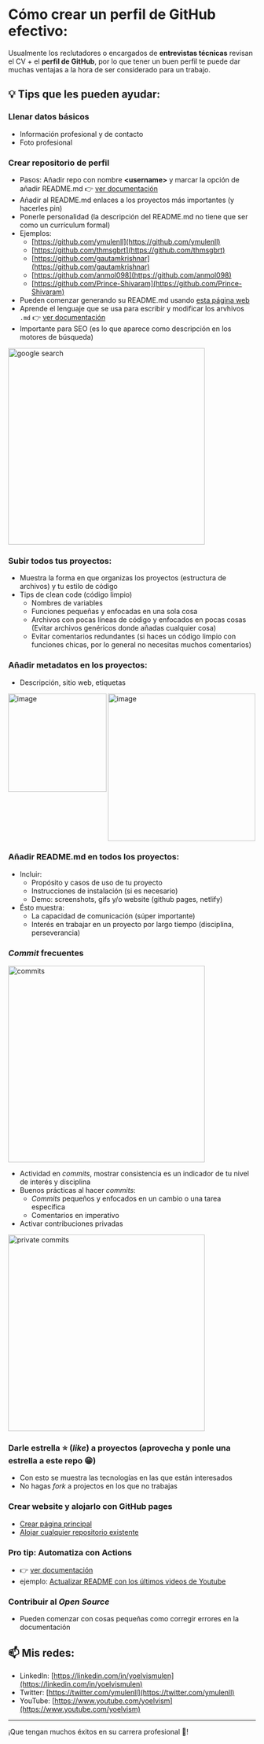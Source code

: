 # Cómo crear un perfil de GitHub efectivo:

Usualmente los reclutadores o encargados de **entrevistas técnicas** revisan el CV + el **perfil de GitHub**, por lo que tener un buen perfil te puede dar muchas ventajas a la hora de ser considerado para un trabajo.

## 💡 Tips que les pueden ayudar:

### Llenar datos básicos
- Información profesional y de contacto
- Foto profesional

### Crear repositorio de perfil
- Pasos: Añadir repo con nombre **\<username\>** y marcar la opción de añadir README.md 👉 [ver documentación](https://docs.github.com/en/account-and-profile/setting-up-and-managing-your-github-profile/customizing-your-profile/managing-your-profile-readme)
- Añadir al README.md enlaces a los proyectos más importantes (y hacerles pin)
- Ponerle personalidad (la descripción del README.md no tiene que ser como un currículum formal)
- Ejemplos:
    - [https://github.com/ymulenll](https://github.com/ymulenll)
    - [https://github.com/thmsgbrt](https://github.com/thmsgbrt)
    - [https://github.com/gautamkrishnar](https://github.com/gautamkrishnar)
    - [https://github.com/anmol098](https://github.com/anmol098)
    - [https://github.com/Prince-Shivaram](https://github.com/Prince-Shivaram)
- Pueden comenzar generando su README.md usando [esta página web](https://rahuldkjain.github.io/gh-profile-readme-generator/)
- Aprende el lenguaje que se usa para escribir y modificar los arvhivos `.md` 👉 [ver documentación](https://docs.github.com/en/get-started/writing-on-github/getting-started-with-writing-and-formatting-on-github/quickstart-for-writing-on-github)
- Importante para SEO (es lo que aparece como descripción en los motores de búsqueda)
<img width="400" alt="google search" src="https://user-images.githubusercontent.com/3630913/194914506-2745a8b7-622b-45b3-8637-8b840271fcf8.png">

### Subir **todos** tus proyectos:
- Muestra la forma en que organizas los proyectos (estructura de archivos) y tu estilo de código
- Tips de clean code (código limpio)
    - Nombres de variables
    - Funciones pequeñas y enfocadas en una sola cosa
    - Archivos con pocas líneas de código y enfocados en pocas cosas (Evitar archivos genéricos donde añadas cualquier cosa)
    - Evitar comentarios redundantes (si haces un código limpio con funciones chicas, por lo general no necesitas muchos comentarios)
    
### Añadir metadatos en los proyectos:
- Descripción, sitio web, etiquetas
<img align="left" width="200" alt="image" src="https://user-images.githubusercontent.com/3630913/194924660-f31b60b2-8ee6-4262-864b-8de92c7982e6.png">
<img width="300" alt="image" src="https://user-images.githubusercontent.com/3630913/194924974-2ef1757f-4e73-447e-96bc-0d86476b2677.png">

    
### Añadir README.md en **todos** los proyectos:
- Incluir:
    - Propósito y casos de uso de tu proyecto
    - Instrucciones de instalación (si es necesario)
    - Demo: screenshots, gifs y/o website (github pages, netlify)
- Ésto muestra:
    - La capacidad de comunicación (súper importante)
    - Interés en trabajar en un proyecto por largo tiempo (disciplina, perseverancia)
        
### *Commit* frecuentes
<img width="400" alt="commits" src="https://user-images.githubusercontent.com/3630913/194914586-c74ed783-b581-41e2-a3a3-e6d1b29e8e9f.png">
    
- Actividad en *commits*, mostrar consistencia es un indicador de tu nivel de interés y disciplina
- Buenos prácticas al hacer *commits*:
    - *Commits* pequeños y enfocados en un cambio o una tarea específica
    - Comentarios en imperativo
- Activar contribuciones privadas

<img width="400" alt="private commits" src="https://user-images.githubusercontent.com/3630913/194914608-9d200314-4bae-430a-a0f2-af48c924391f.png">
    
### Darle estrella ⭐️ (*like*) a proyectos (aprovecha y ponle una estrella a este repo 😁)
- Con esto se muestra las tecnologías en las que están interesados
- No hagas *fork* a projectos en los que no trabajas

### Crear website y alojarlo con GitHub pages
- [Crear página principal](https://pages.github.com/)
- [Alojar cualquier repositorio existente](https://docs.github.com/en/pages/getting-started-with-github-pages/configuring-a-publishing-source-for-your-github-pages-site)

### Pro tip: Automatiza con Actions
- 👉 [ver documentación](https://github.com/features/actions)
- ejemplo: [Actualizar README con los últimos videos de Youtube](https://github.com/ymulenll/ymulenll/blob/master/.github/workflows/update-readme.yml)

### Contribuir al *Open Source*
- Pueden comenzar con cosas pequeñas como corregir errores en la documentación

## 📫 Mis redes:
- LinkedIn: [https://linkedin.com/in/yoelvismulen](https://linkedin.com/in/yoelvismulen)
- Twitter: [https://twitter.com/ymulenll](https://twitter.com/ymulenll)
- YouTube: [https://www.youtube.com/yoelvism](https://www.youtube.com/yoelvism)

---
¡Que tengan muchos éxitos en su carrera profesional 🎉!

